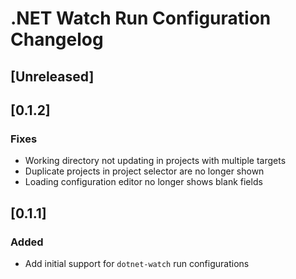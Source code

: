 <!-- Keep a Changelog guide -> https://keepachangelog.com -->

# .NET Watch Run Configuration Changelog

## [Unreleased]

## [0.1.2]

### Fixes

- Working directory not updating in projects with multiple targets
- Duplicate projects in project selector are no longer shown
- Loading configuration editor no longer shows blank fields

## [0.1.1]

### Added

- Add initial support for `dotnet-watch` run configurations